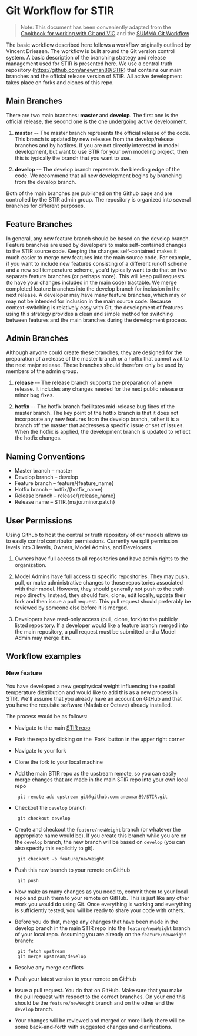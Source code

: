 # Git Workflow for STIR

> Note: This document has been conveniently adapted from the [Cookbook for working with Git and VIC](https://github.com/UW-Hydro/VIC/wiki/Git-Workflow) and the [SUMMA Git Workflow](https://github.com/NCAR/summa/blob/master/docs/development/SUMMA_git_workflow.md)

The basic workflow described here follows a workflow originally outlined by Vincent Driessen. The workflow is built around the Git version control system. A basic description of the branching strategy and release management used for STIR is presented here. We use a central truth repository (https://github.com/anewman89/STIR) that contains our main branches and the official release version of STIR. All active development takes place on forks and clones of this repo.

## Main Branches

There are two main branches: **master** and **develop**. The first one is the official release, the second one is the one undergoing active development.

 1. **master** -- The master branch represents the official release of the code. This branch is updated by new releases from the develop/release branches and by hotfixes. If you are not directly interested in model development, but want to use STIR for your own modeling project, then this is typically the branch that you want to use.

 2. **develop** -– The develop branch represents the bleeding edge of the code. We recommend that all new development begins by branching from the develop branch.

 Both of the main branches are published on the Github page and are controlled by the STIR admin group. The repository is organized into several branches for different purposes.

## Feature Branches

In general, any new feature branch should be based on the develop branch. Feature branches are used by developers to make self-contained changes to the STIR source code. Keeping the changes self-contained makes it much easier to merge new features into the main source code. For example, if you want to include new features consisting of a different runoff scheme and a new soil temperature scheme, you'd typically want to do that on two separate feature branches (or perhaps more). This will keep pull requests (to have your changes included in the main code) tractable. We merge completed feature branches into the develop branch for inclusion in the next release. A developer may have many feature branches, which may or may not be intended for inclusion in the main source code. Because context-switching is relatively easy with Git, the development of features using this strategy provides a clean and simple method for switching between features and the main branches during the development process.

## Admin Branches

Although anyone could create these branches, they are designed for the preparation of a release of the master branch or a hotfix that cannot wait to the next major release. These branches should therefore only be used by members of the admin group.

 1. **release** -– The release branch supports the preparation of a new release. It includes any changes needed for the next public release or minor bug fixes.

 2. **hotfix** -- The hotfix branch facilitates mid-release bug fixes of the master branch. The key point of the hotfix branch is that it does not incorporate any new features from the develop branch, rather it is a branch off the master that addresses a specific issue or set of issues. When the hotfix is applied, the development branch is updated to reflect the hotfix changes.

## Naming Conventions
 * Master branch – master
 * Develop branch – develop
 * Feature branch – feature/{feature_name}
 * Hotfix branch – hotfix/{hotfix_name}
 * Release branch – release/{release_name}
 * Release name – STIR.{major.minor.patch}

## User Permissions
Using Github to host the central or truth repository of our models allows us to easily control contributor permissions. Currently we split permission levels into 3 levels, Owners, Model Admins, and Developers.

 1. Owners have full access to all repositories and have admin rights to the organization.

 2. Model Admins have full access to specific repositories. They may push, pull, or make administrative changes to those repositories associated with their model. However, they should generally not push to the truth repo directly. Instead, they should fork, clone, edit locally, update their fork and then issue a pull request. This pull request should preferably be reviewed by someone else before it is merged.

 3. Developers have read-only access (pull, clone, fork) to the publicly listed repository. If a developer would like a feature branch merged into the main repository, a pull request must be submitted and a Model Admin may merge it in.

## Workflow examples

### New feature

You have developed a new geophysical weight influencing the spatial temperature distribution and would like to add this as a new process in STIR. We'll assume that you already have an account on GitHub and that you have the requisite software (Matlab or Octave) already installed.

The process would be as follows:

 * Navigate to the main [STIR repo](https://github.com/anewman89/STIR)

 * Fork the repo by clicking on the 'Fork' button in the upper right corner

 * Navigate to your fork

 * Clone the fork to your local machine

 * Add the main STIR repo as the upstream remote, so you can easily merge changes that are made in the main STIR repo into your own local repo

        git remote add upstream git@github.com:anewman89/STIR.git

 * Checkout the `develop` branch

        git checkout develop

 * Create and checkout the `feature/newWeight` branch (or whatever the appropriate name would be). If you create this branch while you are on the `develop` branch, the new branch will be based on `develop` (you can also specify this explicitly to git).

        git checkout -b feature/newWeight

 * Push this new branch to your remote on GitHub

        git push

 * Now make as many changes as you need to, commit them to your local repo and push them to your remote on GitHub. This is just like any other work you would do using Git. Once everything is working and everything is sufficiently tested, you will be ready to share your code with others.


 * Before you do that, merge any changes that have been made in the develop branch in the main STIR repo into the `feature/newWeight` branch of your local repo. Assuming you are already on the `feature/newWeight` branch:

        git fetch upstream
        git merge upstream/develop

 * Resolve any merge conflicts

 * Push your latest version to your remote on GitHub

 * Issue a pull request. You do that on GitHub. Make sure that you make the pull request with respect to the correct branches. On your end this should be the `feature/newWeight` branch and on the other end the `develop` branch.

 * Your changes will be reviewed and merged or more likely there will be some back-and-forth with suggested changes and clarifications.

